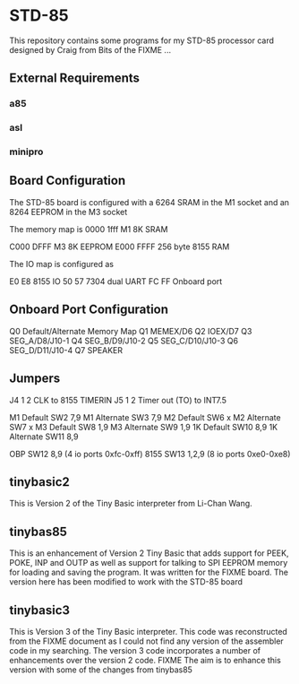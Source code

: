 # STD-85
This repository contains some programs for my STD-85 processor card designed by Craig from Bits of the FIXME ...

## External Requirements
### a85

### asl

### minipro

## Board Configuration

The STD-85 board is configured with a 6264 SRAM in the M1 socket and an 8264 EEPROM in the M3 socket

The memory map is
0000	1fff	M1 8K SRAM

C000	DFFF	M3 8K EEPROM
E000	FFFF	256 byte 8155 RAM

The IO map is configured as

E0	E8	8155 IO
50	57	7304 dual UART
FC	FF	Onboard port

## Onboard Port Configuration
Q0	Default/Alternate Memory Map
Q1	MEMEX/D6
Q2	IOEX/D7
Q3	SEG_A/D8/J10-1
Q4	SEG_B/D9/J10-2
Q5	SEG_C/D10/J10-3
Q6	SEG_D/D11/J10-4
Q7	SPEAKER

## Jumpers

J4	1	2	CLK to 8155 TIMERIN
J5	1	2	Timer out (TO) to INT7.5

M1 Default	SW2	 7,9
M1 Alternate	SW3	 7,9
M2 Default	SW6 	 x
M2 Alternate	SW7 	 x
M3 Default	SW8 	 1,9
M3 Alternate	SW9 	 1,9
1K Default	SW10	 8,9
1K Alternate	SW11	 8,9

OBP		SW12	 8,9 (4 io ports 0xfc-0xff)
8155		SW13	 1,2,9 (8 io ports 0xe0-0xe8)


## tinybasic2
This is Version 2 of the Tiny Basic interpreter from Li-Chan Wang.

## tinybas85
This is an enhancement of Version 2 Tiny Basic that adds support for PEEK, POKE, INP and OUTP as well as support for talking to SPI EEPROM memory for loading and saving the program. It was written for the FIXME board. The version here has been modified to work with the STD-85 board

## tinybasic3
This is Version 3 of the Tiny Basic interpreter. This code was reconstructed from the FIXME document as I could not find any version of the assembler code in my searching. The version 3 code incorporates a number of enhancements over the version 2 code.
FIXME
The aim is to enhance this version with some of the changes from tinybas85

